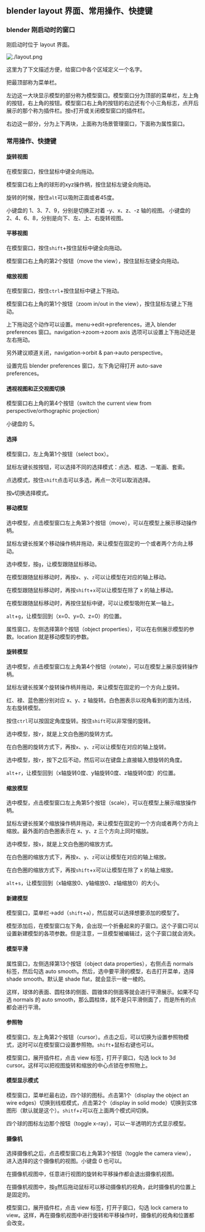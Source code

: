 ## blender layout 界面、常用操作、快捷键

### blender 刚启动时的窗口

刚启动时位于 layout 界面。

![./layout.png](./layout.png)

这里为了下文描述方便，给窗口中各个区域定义一个名字。

把最顶部称为菜单栏。

左边这一大块显示模型的部分称为模型窗口。模型窗口分为顶部的菜单栏，左上角的按钮，右上角的按钮。模型窗口右上角的按钮的右边还有个小三角标志，点开后展示的那个称为插件栏。按`n`打开或关闭模型窗口的插件栏。

右边这一部分，分为上下两块，上面称为场景管理窗口，下面称为属性窗口。

### 常用操作、快捷键

#### 旋转视图

在模型窗口，按住鼠标中键全向拖动。

模型窗口右上角的球形的xyz操作柄，按住鼠标左键全向拖动。

旋转的时候，按住`alt`可以吸附正面或者45度。

小键盘的 1、3、7、9，分别是切换正对着 -y、x、z、-z 轴的视图。
小键盘的 2、4、6、8，分别是向下、左、上、右旋转视图。

#### 平移视图

在模型窗口，按住`shift`+按住鼠标中键全向拖动。

模型窗口右上角的第2个按钮（move the view），按住鼠标左键全向拖动。

#### 缩放视图

在模型窗口，按住`ctrl`+按住鼠标中键上下拖动。

模型窗口右上角的第1个按钮（zoom in/out in the view），按住鼠标左键上下拖动。

上下拖动这个动作可以设置。menu->edit->preferences，进入 blender preferences 窗口。navigation->zoom->zoom axis 选项可以设置上下拖动还是左右拖动。

另外建议顺道关闭，navigation->orbit & pan->auto perspective。

设置完后 blender preferences 窗口，左下角记得打开 auto-save preferences。

#### 透视视图和正交视图切换

模型窗口右上角的第4个按钮（switch the current view from perspective/orthographic projection）

小键盘的 5。

#### 选择

模型窗口，左上角第1个按钮（select box）。

鼠标左键长按按钮，可以选择不同的选择模式：点选、框选、一笔画、套索。

点选模式，按住`shift`点击可以多选，再点一次可以取消选择。

按`w`切换选择模式。

#### 移动模型

选中模型，点击模型窗口左上角第3个按钮（move），可以在模型上展示移动操作柄。

鼠标左键长按某个移动操作柄并拖动，来让模型在固定的一个或者两个方向上移动。

选中模型，按`g`，让模型跟随鼠标移动。

在模型跟随鼠标移动时，再按`x`、`y`、`z`可以让模型在对应的轴上移动。

在模型跟随鼠标移动时，再按`shift`+`x`可以让模型在除了 x 的轴上移动。

在模型跟随鼠标移动时，再按住鼠标中键，可以让模型吸附在某一轴上。

`alt`+`g`，让模型回到（x=0、y=0、z=0）的位置。

属性窗口，左侧选择第8个按钮（object properties），可以在右侧展示模型的参数。location 就是移动模型的参数。

#### 旋转模型

选中模型，点击模型窗口左上角第4个按钮（rotate），可以在模型上展示旋转操作柄。

鼠标左键长按某个旋转操作柄并拖动，来让模型在固定的一个方向上旋转。

红、禄、蓝色圈分别对应 x、y、z 轴旋转。白色圈表示以视角看到的面为法线，左右旋转模型。

按住`ctrl`可以按固定角度旋转。按住`shift`可以非常慢的旋转。

选中模型，按`r`，就是上文白色圈的旋转方式。

在白色圈的旋转方式下，再按`x`、`y`、`z`可以让模型在对应的轴上旋转。

选中模型，按`r`，按下之后不动，然后可以在键盘上直接输入想旋转的角度。

`alt`+`r`，让模型回到（x轴旋转0度、y轴旋转0度、z轴旋转0度）的位置。

#### 缩放模型

选中模型，点击模型窗口左上角第5个按钮（scale），可以在模型上展示缩放操作柄。

鼠标左键长按某个缩放操作柄并拖动，来让模型在固定的一个方向或者两个方向上缩放。最外面的白色圈表示在 x、y、z 三个方向上同时缩放。

选中模型，按`s`，就是上文白色圈的缩放方式。

在白色圈的缩放方式下，再按`x`、`y`、`z`可以让模型在对应的轴上缩放。

在白色圈的缩放方式下，再按`shift`+`x`可以让模型在除了 x 的轴上缩放。

`alt`+`s`，让模型回到（x轴缩放0、y轴缩放0、z轴缩放0）的大小。

#### 新建模型

模型窗口，菜单栏->add（`shift`+`a`），然后就可以选择想要添加的模型了。

模型添加后，在模型窗口左下角，会出现一个折叠起来的子窗口。这个子窗口可以设置新建模型的各项参数。但是注意，一旦模型被编辑过，这个子窗口就会消失。

#### 模型平滑

属性窗口，左侧选择第13个按钮（object data properties），右侧点击 normals 标签，然后勾选 auto smooth。然后，选中要平滑的模型，右击打开菜单，选择 shade smooth。默认是 shade flat，就会显示一棱一棱的。

这样，球体的表面、圆柱体的侧面、圆锥体的侧面等就会进行平滑展示。如果不勾选 normals 的 auto smooth，那么圆柱体，就不是只平滑侧面了，而是所有的点都会进行平滑。

#### 参照物

模型窗口，左上角第2个按钮（cursor）。点击之后，可以切换为设置参照物模式，这时可以在模型窗口设置参照物。`shift`+鼠标右键也可以。

模型窗口，展开插件栏，点击 view 标签，打开子窗口，勾选 lock to 3d cursor。这样可以把视图旋转和缩放的中心点锁在参照物上。

#### 模型显示模式

模型窗口，菜单栏最右边，四个球的图标。点击第1个（display the object an wire edges）切换到线框模式，点击第2个（display in solid mode）切换到实体图形（默认就是这个）。`shitf`+`z`可以在上面两个模式间切换。

四个球的图标左边那个按钮（toggle x-ray），可以一半透明的方式显示模型。

#### 摄像机

选择摄像机之后，点击模型窗口右上角第3个按钮（toggle the camera view），进入选择的这个摄像机的视图。小键盘 0 也可以。

在摄像机视图中，任意进行视图的旋转和平移操作都会退出摄像机视图。

在摄像机视图中，按`g`然后拖动鼠标可以移动摄像机的视角，此时摄像机的位置上是固定的。

模型窗口，展开插件栏，点击 view 标签，打开子窗口，勾选 lock camera to view。这样，再在摄像机视图中进行旋转和平移操作时，摄像机的视角和位置都会改变。